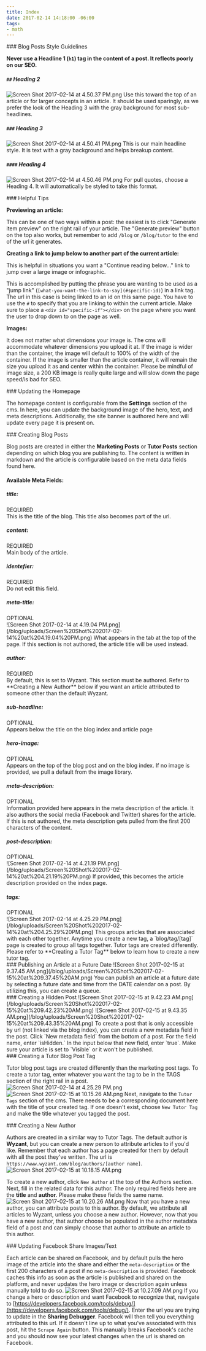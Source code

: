 ```yaml
---
title: Index
date: 2017-02-14 14:18:00 -06:00
tags:
- math
---
```


<div id="one"></div>
### Blog Posts Style Guidelines

**Never use a Headline 1 (`h1`) tag in the content of a post. It reflects poorly on our SEO.**

##### `##` Heading 2
![Screen Shot 2017-02-14 at 4.50.37 PM.png](/blog/uploads/Screen%20Shot%202017-02-14%20at%204.50.37%20PM.png)
Use this toward the top of an article or for larger concepts in an article. It should be used sparingly, as we prefer the look of the Heading 3 with the gray background for most sub-headlines.

##### `###` Heading 3
![Screen Shot 2017-02-14 at 4.50.41 PM.png](/blog/uploads/Screen%20Shot%202017-02-14%20at%204.50.41%20PM.png)
This is our main headline style. It is text with a gray background and helps breakup content.

##### `####` Heading 4
![Screen Shot 2017-02-14 at 4.50.46 PM.png](/blog/uploads/Screen%20Shot%202017-02-14%20at%204.50.46%20PM.png)
For pull quotes, choose a Heading 4. It will automatically be styled to take this format.

<div id="two"></div>
### Helpful Tips

**Previewing an article:**

This can be one of two ways within a post: the easiest is to click "Generate item preview" on the right rail of your article. The "Generate preview" button on the top also works, but remember to add `/blog` or `/blog/tutor` to the end of the url it generates.

**Creating a link to jump below to another part of the current article:**

This is helpful in situations you want a "Continue reading below..." link to jump over a large image or infographic.


This is accomplished by putting the phrase you are wanting to be used as a "jump link" (`[what-you-want-the-link-to-say](#specific-id)`) in a link tag. The url in this case is being linked to an id on this same page. You have to use the `#` to specify that you are linking to within the current article. Make sure to place a `<div id="specific-if"></div>` on the page where you want the user to drop down to on the page as well.

**Images:**

It does not matter what dimensions your image is. The cms will accommodate whatever dimensions you upload it at. If the image is wider than the container, the image will default to 100% of the width of the container. If the image is smaller than the article container, it will remain the size you upload it as and center within the container. Please be mindful of image size, a 200 KB image is really quite large and will slow down the page speed/is bad for SEO.

<div id="three"></div>
### Updating the Homepage

The homepage content is configurable from the **Settings** section of the cms. In here, you can update the background image of the hero, text, and meta descriptions. Additionally, the site banner is authored here and will update every page it is present on.

<div id="four"></div>
### Creating Blog Posts

Blog posts are created in either the **Marketing Posts** or **Tutor Posts** section depending on which blog you are publishing to. The content is written in markdown and the article is configurable based on the meta data fields found here.

#### Available Meta Fields:

##### title:
<div class="required">REQUIRED</div>
This is the title of the blog. This title also becomes part of the url.

##### content:
<div class="required">REQUIRED</div>
Main body of the article.

##### identefier:
<div class="required">REQUIRED</div>
Do not edit this field.

##### meta-title:
<div class="optional">OPTIONAL</div>
![Screen Shot 2017-02-14 at 4.19.04 PM.png](/blog/uploads/Screen%20Shot%202017-02-14%20at%204.19.04%20PM.png)
What appears in the tab at the top of the page. If this section is not authored, the article title will be used instead.

##### author:
<div class="required">REQUIRED</div>
By default, this is set to Wyzant. This section must be authored. Refer to **Creating a New Author** below if you want an article attributed to someone other than the default Wyzant.

##### sub-headline:
<div class="optional">OPTIONAL</div>
Appears below the title on the blog index and article page

##### hero-image:
<div class="optional">OPTIONAL</div>
Appears on the top of the blog post and on the blog index. If no image is provided, we pull a default from the image library.

##### meta-description:
<div class="optional">OPTIONAL</div>
Information provided here appears in the meta description of the article. It also authors the social media (Facebook and Twitter) shares for the article. If this is not authored, the meta description gets pulled from the first 200 characters of the content.

##### post-description:
<div class="optional">OPTIONAL</div>
![Screen Shot 2017-02-14 at 4.21.19 PM.png](/blog/uploads/Screen%20Shot%202017-02-14%20at%204.21.19%20PM.png)
If provided, this becomes the article description provided on the index page.

##### tags:
<div class="optional">OPTIONAL</div>
![Screen Shot 2017-02-14 at 4.25.29 PM.png](/blog/uploads/Screen%20Shot%202017-02-14%20at%204.25.29%20PM.png)
This groups articles that are associated with each other together. Anytime you create a new tag, a `blog/tag/[tag]` page is created to group all tags together. Tutor tags are created differently. Please refer to **Creating a Tutor Tag** below to learn how to create a new tutor tag.

<div id="five"></div>
### Publishing an Article at a Future Date
![Screen Shot 2017-02-15 at 9.37.45 AM.png](/blog/uploads/Screen%20Shot%202017-02-15%20at%209.37.45%20AM.png)
You can publish an article at a future date by selecting a future date and time from the DATE calendar on a post. By utilizing this, you can create a queue.

<div id="six"></div>
### Creating a Hidden Post
![Screen Shot 2017-02-15 at 9.42.23 AM.png](/blog/uploads/Screen%20Shot%202017-02-15%20at%209.42.23%20AM.png)
![Screen Shot 2017-02-15 at 9.43.35 AM.png](/blog/uploads/Screen%20Shot%202017-02-15%20at%209.43.35%20AM.png)
To create a post that is only accessible by url (not linked via the blog index), you can create a new  metadata field in the post. Click `New metadata field` from the bottom of a post. For the field name, enter `isHidden.` In the input below that new field, enter `true`. Make sure your article is set to `Visible` or it won't be published.

<div id="seven"></div>
### Creating a Tutor Blog Post Tag

Tutor blog post tags are created differently than the marketing post tags. To create a tutor tag, enter whatever you want the tag to be in the TAGS section of the right rail in a post.
![Screen Shot 2017-02-14 at 4.25.29 PM.png](/blog/uploads/Screen%20Shot%202017-02-14%20at%204.25.29%20PM.png)
![Screen Shot 2017-02-15 at 10.15.26 AM.png](/blog/uploads/Screen%20Shot%202017-02-15%20at%2010.15.26%20AM.png)
Next, navigate to the `Tutor Tags` section of the cms. There needs to be a corresponding document here with the title of your created tag. If one doesn't exist, choose `New Tutor Tag` and make the title whatever you tagged the post.

<div id="eight"></div>
### Creating a New Author

Authors are created in a similar way to Tutor Tags. The default author is **Wyzant**, but you can create a new person to attribute articles to if you'd like. Remember that each author has a page created for them by default with all the post they've written. The url is `https://www.wyzant.com/blog/authors/[author name]`.
![Screen Shot 2017-02-15 at 10.18.15 AM.png](/blog/uploads/Screen%20Shot%202017-02-15%20at%2010.18.15%20AM.png)

To create a new author, click `New Author` at the top of the Authors section. Next, fill in the related data for this author. The only required fields here are the **title** and **author**. Please make these fields the same name.
![Screen Shot 2017-02-15 at 10.20.26 AM.png](/blog/uploads/Screen%20Shot%202017-02-15%20at%2010.20.26%20AM.png)
Now that you have a new author, you can attribute posts to this author. By default, we attribute all articles to Wyzant, unless you choose a new author. However, now that you have a new author, that author choose be populated in the author metadata field of a post and can simply choose that author to attribute an article to this author.

<div id="nine"></div>
### Updating Facebook Share Images/Text

Each article can be shared on Facebook, and by default pulls the hero image of the article into the share and either the `meta-description` or the first 200 characters of a post if no `meta-description` is provided. Facebook caches this info as soon as the article is published and shared on the platform, and never updates the hero image or description again unless manually told to do so.
![Screen Shot 2017-02-15 at 10.27.09 AM.png](/blog/uploads/Screen%20Shot%202017-02-15%20at%2010.27.09%20AM.png)
If you change a hero or description and want Facebook to recognize that, navigate to [https://developers.facebook.com/tools/debug/](https://developers.facebook.com/tools/debug/). Enter the url you are trying to update in the **Sharing Debugger**. Facebook will then tell you everything attributed to this url. If it doesn't line up to what you've associated with this post, hit the `Scrape Again` button. This manually breaks Facebook's cache and you should now see your latest changes when the url is shared on Facebook.
